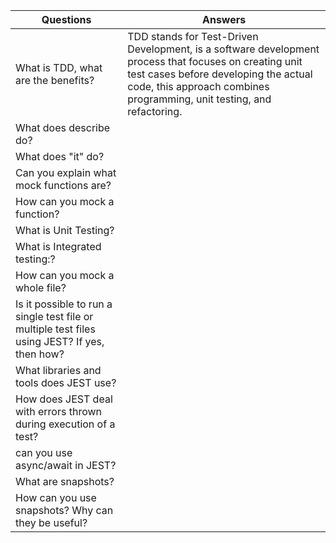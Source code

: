 | Questions  | Answers  |    
| --- | --- |
| What is TDD, what are the benefits? | TDD stands for Test-Driven Development, is a software development process that focuses on creating unit test cases before developing the actual code, this approach combines programming, unit testing, and refactoring. |
| What does describe do? |  |
| What does "it" do?  |  |
| Can you explain what mock functions are? |  |
| How can you mock a function? |  |
| What is Unit Testing? |  |
| What is Integrated testing:? |  |
| How can you mock a whole file? |  |
| Is it possible to run a single test file or multiple test files using JEST? If yes, then how? |  |
| What libraries and tools does JEST use? |  |
| How does JEST deal with errors thrown during execution of a test? |  |
| can you use async/await in JEST? |  |
| What are snapshots? |  |
| How can you use snapshots? Why can they be useful? |  |